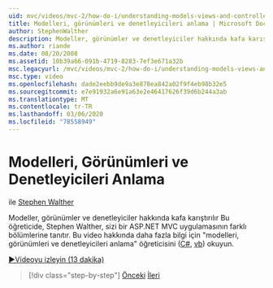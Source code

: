 ```yaml
---
uid: mvc/videos/mvc-2/how-do-i/understanding-models-views-and-controllers
title: Modelleri, görünümleri ve denetleyicileri anlama | Microsoft Docs
author: StephenWalther
description: Modeller, görünümler ve denetleyiciler hakkında kafa karıştırılır Bu öğreticide, Stephen Walther, sizi bir ASP.NET MVC uygulamasının farklı bölümlerine tanıtır.
ms.author: riande
ms.date: 08/20/2008
ms.assetid: 10b39a66-091b-4719-8283-7ef3e671a32b
msc.legacyurl: /mvc/videos/mvc-2/how-do-i/understanding-models-views-and-controllers
msc.type: video
ms.openlocfilehash: dade2eebb9de9a3e878ea842a02f9f4eb98b32e5
ms.sourcegitcommit: e7e91932a6e91a63e2e46417626f39d6b244a3ab
ms.translationtype: MT
ms.contentlocale: tr-TR
ms.lasthandoff: 03/06/2020
ms.locfileid: "78558949"
---
```

# <a name="understanding-models-views-and-controllers"></a>Modelleri, Görünümleri ve Denetleyicileri Anlama

ile [Stephen Walther](https://github.com/StephenWalther)

Modeller, görünümler ve denetleyiciler hakkında kafa karıştırılır Bu öğreticide, Stephen Walther, sizi bir ASP.NET MVC uygulamasının farklı bölümlerine tanıtır. Bu video hakkında daha fazla bilgi için "modelleri, görünümleri ve denetleyicileri anlama" öğreticisini ([C#](../../../overview/older-versions-1/overview/understanding-models-views-and-controllers-cs.md), [vb](../../../overview/older-versions-1/overview/understanding-models-views-and-controllers-vb.md)) okuyun.

[&#9654;Videoyu izleyin (13 dakika)](https://channel9.msdn.com/Blogs/ASP-NET-Site-Videos/understanding-models-views-and-controllers)

> [!div class="step-by-step"]
> [Önceki](creating-a-movie-database-application-in-15-minutes-with-aspnet-mvc.md)
> [İleri](aspnet-mvc-controller-overview.md)
